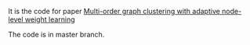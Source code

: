 It is the code for paper [Multi-order graph clustering with adaptive node-level weight learning](https://www.sciencedirect.com/science/article/abs/pii/S0031320324005946)

The code is in master branch.
